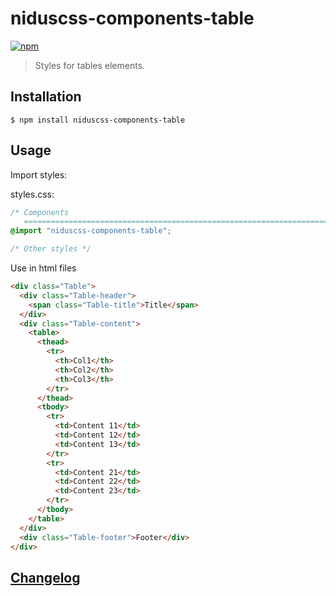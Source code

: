 # niduscss-components-table
[![npm][npm-image]][npm-url]

[npm-image]: https://img.shields.io/npm/v/niduscss-components-table.svg
[npm-url]: https://npmjs.org/package/niduscss-components-table

> Styles for tables elements.

## Installation

```console
$ npm install niduscss-components-table
```

## Usage

Import styles:

styles.css:

```css
/* Components
   ========================================================================== */
@import "niduscss-components-table";

/* Other styles */
```

Use in html files

```html
<div class="Table">
  <div class="Table-header">
    <span class="Table-title">Title</span>
  </div>
  <div class="Table-content">
    <table>
      <thead>
        <tr>
          <th>Col1</th>
          <th>Col2</th>
          <th>Col3</th>
        </tr>
      </thead>
      <tbody>
        <tr>
          <td>Content 11</td>
          <td>Content 12</td>
          <td>Content 13</td>
        </tr>
        <tr>
          <td>Content 21</td>
          <td>Content 22</td>
          <td>Content 23</td>
        </tr>
      </tbody>
    </table>
  </div>
  <div class="Table-footer">Footer</div>
</div>
```

## [Changelog](CHANGELOG.md)

